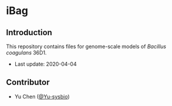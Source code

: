 iBag
===============

Introduction
------------

This repository contains files for genome-scale models of _Bacillus coagulans_ 36D1.

* Last update: 2020-04-04


Contributor
-------------------------------

* Yu Chen ([@Yu-sysbio](https://github.com/Yu-sysbio))

